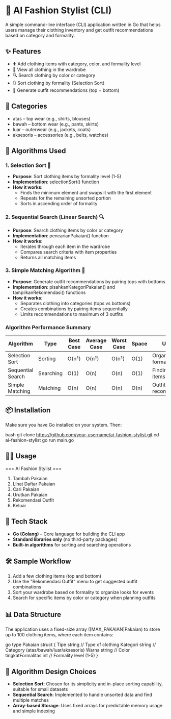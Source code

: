 # 👗 AI Fashion Stylist (CLI)

A simple command-line interface (CLI) application written in Go that helps users manage their clothing inventory and get outfit recommendations based on category and formality.

## ✨ Features

- ➕ Add clothing items with category, color, and formality level
- 📄 View all clothing in the wardrobe
- 🔍 Search clothing by color or category
- 🔃 Sort clothing by formality (Selection Sort)
- 🤖 Generate outfit recommendations (top + bottom)

## 🧵 Categories

-  atas – top wear (e.g., shirts, blouses)
-  bawah – bottom wear (e.g., pants, skirts)
-  luar – outerwear (e.g., jackets, coats)
-  aksesoris – accessories (e.g., belts, watches)

## 🧮 Algorithms Used

### 1. **Selection Sort** 🔄
- **Purpose**: Sort clothing items by formality level (1-5)
- **Implementation**: selectionSort() function
- **How it works**: 
  - Finds the minimum element and swaps it with the first element
  - Repeats for the remaining unsorted portion
  - Sorts in ascending order of formality

### 2. **Sequential Search (Linear Search)** 🔍
- **Purpose**: Search clothing items by color or category
- **Implementation**: pencarianPakaian() function
- **How it works**:
  - Iterates through each item in the wardrobe
  - Compares search criteria with item properties
  - Returns all matching items

### 3. **Simple Matching Algorithm** 🤖
- **Purpose**: Generate outfit recommendations by pairing tops with bottoms
- **Implementation**: pisahkanKategoriPakaian() and tampilkanRekomendasi() functions
- **How it works**:
  - Separates clothing into categories (tops vs bottoms)
  - Creates combinations by pairing items sequentially
  - Limits recommendations to maximum of 3 outfits

### Algorithm Performance Summary

| Algorithm | Type | Best Case | Average Case | Worst Case | Space | Use Case |
|-----------|------|-----------|--------------|------------|-------|----------|
| Selection Sort | Sorting | O(n²) | O(n²) | O(n²) | O(1) | Organizing by formality |
| Sequential Search | Searching | O(1) | O(n) | O(n) | O(1) | Finding specific items |
| Simple Matching | Matching | O(n) | O(n) | O(n) | O(n) | Outfit recommendations |

## 📦 Installation

Make sure you have Go installed on your system. Then:

bash
git clone https://github.com/your-username/ai-fashion-stylist.git
cd ai-fashion-stylist
go run main.go

## 🧑‍💻 Usage

=== AI Fashion Stylist ===
1. Tambah Pakaian
2. Lihat Daftar Pakaian
3. Cari Pakaian
4. Urutkan Pakaian
5. Rekomendasi Outfit
0. Keluar


## 🔧 Tech Stack

- **Go (Golang)** – Core language for building the CLI app
- **Standard libraries only** (no third-party packages)
- **Built-in algorithms** for sorting and searching operations

## 🛠 Sample Workflow

1. Add a few clothing items (top and bottom)
2. Use the "Rekomendasi Outfit" menu to get suggested outfit combinations
3. Sort your wardrobe based on formality to organize looks for events
4. Search for specific items by color or category when planning outfits

## 📊 Data Structure

The application uses a fixed-size array ([MAX_PAKAIAN]Pakaian) to store up to 100 clothing items, where each item contains:

go
type Pakaian struct {
    Tipe              string  // Type of clothing
    Kategori          string  // Category (atas/bawah/luar/aksesoris)
    Warna             string  // Color
    tingkatFormalitas int     // Formality level (1-5)
}


## 🎯 Algorithm Design Choices

- **Selection Sort**: Chosen for its simplicity and in-place sorting capability, suitable for small datasets
- **Sequential Search**: Implemented to handle unsorted data and find multiple matches
- **Array-based Storage**: Uses fixed arrays for predictable memory usage and simple indexing
